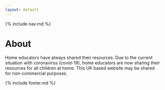 ```yaml
---
layout: default
---
```


{% include nav.md %}

# About
Home educators have always shared their resources. Due to the current situation with coronavirus (covid-19), home educators are now sharing their resources for all children at home. This UK based website may be shared for non-commercial purposes.


{% include footer.md %}
